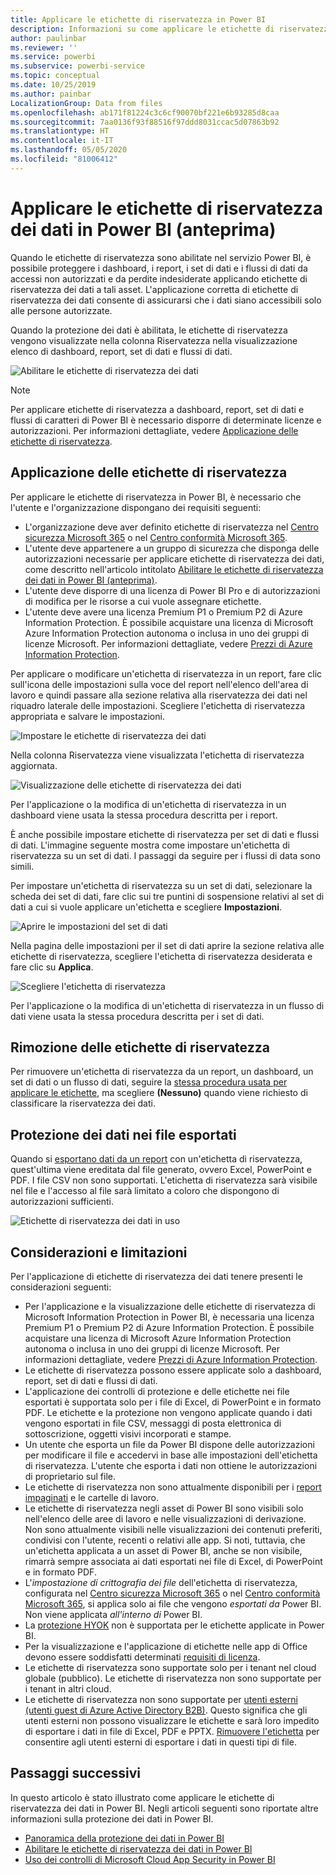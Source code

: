 ```yaml
---
title: Applicare le etichette di riservatezza in Power BI
description: Informazioni su come applicare le etichette di riservatezza dei dati in Power BI
author: paulinbar
ms.reviewer: ''
ms.service: powerbi
ms.subservice: powerbi-service
ms.topic: conceptual
ms.date: 10/25/2019
ms.author: painbar
LocalizationGroup: Data from files
ms.openlocfilehash: ab171f81224c3c6cf90070bf221e6b93285d8caa
ms.sourcegitcommit: 7aa0136f93f88516f97ddd8031ccac5d07863b92
ms.translationtype: HT
ms.contentlocale: it-IT
ms.lasthandoff: 05/05/2020
ms.locfileid: "81006412"
---
```

# <a name="apply-data-sensitivity-labels-in-power-bi-preview"></a>Applicare le etichette di riservatezza dei dati in Power BI (anteprima)

Quando le etichette di riservatezza sono abilitate nel servizio Power BI, è possibile proteggere i dashboard, i report, i set di dati e i flussi di dati da accessi non autorizzati e da perdite indesiderate applicando etichette di riservatezza dei dati a tali asset. L'applicazione corretta di etichette di riservatezza dei dati consente di assicurarsi che i dati siano accessibili solo alle persone autorizzate.

Quando la protezione dei dati è abilitata, le etichette di riservatezza vengono visualizzate nella colonna Riservatezza nella visualizzazione elenco di dashboard, report, set di dati e flussi di dati.

![Abilitare le etichette di riservatezza dei dati](media/service-security-apply-data-sensitivity-labels/apply-data-sensitivity-labels-01.png)

> [!NOTE]
> Per applicare etichette di riservatezza a dashboard, report, set di dati e flussi di caratteri di Power BI è necessario disporre di determinate licenze e autorizzazioni. Per informazioni dettagliate, vedere [Applicazione delle etichette di riservatezza](#applying-sensitivity-labels).

## <a name="applying-sensitivity-labels"></a>Applicazione delle etichette di riservatezza

Per applicare le etichette di riservatezza in Power BI, è necessario che l'utente e l'organizzazione dispongano dei requisiti seguenti:

* L'organizzazione deve aver definito etichette di riservatezza nel [Centro sicurezza Microsoft 365](https://security.microsoft.com/) o nel [Centro conformità Microsoft 365](https://compliance.microsoft.com/).
* L'utente deve appartenere a un gruppo di sicurezza che disponga delle autorizzazioni necessarie per applicare etichette di riservatezza dei dati, come descritto nell'articolo intitolato [Abilitare le etichette di riservatezza dei dati in Power BI (anteprima)](../admin/service-security-enable-data-sensitivity-labels.md#enable-data-sensitivity-labels).
* L'utente deve disporre di una licenza di Power BI Pro e di autorizzazioni di modifica per le risorse a cui vuole assegnare etichette. 
* L'utente deve avere una licenza Premium P1 o Premium P2 di Azure Information Protection. È possibile acquistare una licenza di Microsoft Azure Information Protection autonoma o inclusa in uno dei gruppi di licenze Microsoft. Per informazioni dettagliate, vedere [Prezzi di Azure Information Protection](https://azure.microsoft.com/pricing/details/information-protection/).

Per applicare o modificare un'etichetta di riservatezza in un report, fare clic sull'icona delle impostazioni sulla voce del report nell'elenco dell'area di lavoro e quindi passare alla sezione relativa alla riservatezza dei dati nel riquadro laterale delle impostazioni. Scegliere l'etichetta di riservatezza appropriata e salvare le impostazioni.

![Impostare le etichette di riservatezza dei dati](media/service-security-apply-data-sensitivity-labels/apply-data-sensitivity-labels-02.png)

Nella colonna Riservatezza viene visualizzata l'etichetta di riservatezza aggiornata. 

![Visualizzazione delle etichette di riservatezza dei dati](media/service-security-apply-data-sensitivity-labels/apply-data-sensitivity-labels-03.png)

Per l'applicazione o la modifica di un'etichetta di riservatezza in un dashboard viene usata la stessa procedura descritta per i report. 

È anche possibile impostare etichette di riservatezza per set di dati e flussi di dati. L'immagine seguente mostra come impostare un'etichetta di riservatezza su un set di dati. I passaggi da seguire per i flussi di data sono simili.

Per impostare un'etichetta di riservatezza su un set di dati, selezionare la scheda dei set di dati, fare clic sui tre puntini di sospensione relativi al set di dati a cui si vuole applicare un'etichetta e scegliere **Impostazioni**.

![Aprire le impostazioni del set di dati](media/service-security-apply-data-sensitivity-labels/apply-data-sensitivity-labels-05.png)

Nella pagina delle impostazioni per il set di dati aprire la sezione relativa alle etichette di riservatezza, scegliere l'etichetta di riservatezza desiderata e fare clic su **Applica**.

![Scegliere l'etichetta di riservatezza](media/service-security-apply-data-sensitivity-labels/apply-data-sensitivity-labels-06.png)

Per l'applicazione o la modifica di un'etichetta di riservatezza in un flusso di dati viene usata la stessa procedura descritta per i set di dati.

## <a name="removing-sensitivity-labels"></a>Rimozione delle etichette di riservatezza
Per rimuovere un'etichetta di riservatezza da un report, un dashboard, un set di dati o un flusso di dati, seguire la [stessa procedura usata per applicare le etichette](#applying-sensitivity-labels), ma scegliere **(Nessuno)** quando viene richiesto di classificare la riservatezza dei dati. 

## <a name="data-protection-in-exported-files"></a>Protezione dei dati nei file esportati

Quando si [esportano dati da un report](https://docs.microsoft.com/power-bi/consumer/end-user-export) con un'etichetta di riservatezza, quest'ultima viene ereditata dal file generato, ovvero Excel, PowerPoint e PDF. I file CSV non sono supportati. L'etichetta di riservatezza sarà visibile nel file e l'accesso al file sarà limitato a coloro che dispongono di autorizzazioni sufficienti.

![Etichette di riservatezza dei dati in uso](media/service-security-apply-data-sensitivity-labels/apply-data-sensitivity-labels-04b.png)

## <a name="considerations-and-limitations"></a>Considerazioni e limitazioni

Per l'applicazione di etichette di riservatezza dei dati tenere presenti le considerazioni seguenti:

* Per l'applicazione e la visualizzazione delle etichette di riservatezza di Microsoft Information Protection in Power BI, è necessaria una licenza Premium P1 o Premium P2 di Azure Information Protection. È possibile acquistare una licenza di Microsoft Azure Information Protection autonoma o inclusa in uno dei gruppi di licenze Microsoft. Per informazioni dettagliate, vedere [Prezzi di Azure Information Protection](https://azure.microsoft.com/pricing/details/information-protection/).
* Le etichette di riservatezza possono essere applicate solo a dashboard, report, set di dati e flussi di dati.
* L'applicazione dei controlli di protezione e delle etichette nei file esportati è supportata solo per i file di Excel, di PowerPoint e in formato PDF. Le etichette e la protezione non vengono applicate quando i dati vengono esportati in file CSV, messaggi di posta elettronica di sottoscrizione, oggetti visivi incorporati e stampe.
* Un utente che esporta un file da Power BI dispone delle autorizzazioni per modificare il file e accedervi in base alle impostazioni dell'etichetta di riservatezza. L'utente che esporta i dati non ottiene le autorizzazioni di proprietario sul file. 
* Le etichette di riservatezza non sono attualmente disponibili per i [report impaginati]( https://docs.microsoft.com/power-bi/paginated-reports-report-builder-power-bi) e le cartelle di lavoro. 
* Le etichette di riservatezza negli asset di Power BI sono visibili solo nell'elenco delle aree di lavoro e nelle visualizzazioni di derivazione. Non sono attualmente visibili nelle visualizzazioni dei contenuti preferiti, condivisi con l'utente, recenti o relativi alle app. Si noti, tuttavia, che un'etichetta applicata a un asset di Power BI, anche se non visibile, rimarrà sempre associata ai dati esportati nei file di Excel, di PowerPoint e in formato PDF.
* L'*impostazione di crittografia dei file* dell'etichetta di riservatezza, configurata nel [Centro sicurezza Microsoft 365](https://security.microsoft.com/) o nel [Centro conformità Microsoft 365](https://compliance.microsoft.com/), si applica solo ai file che vengono *esportati da* Power BI. Non viene applicata *all'interno di* Power BI.
* La [protezione HYOK](https://docs.microsoft.com/azure/information-protection/configure-adrms-restrictions) non è supportata per le etichette applicate in Power BI.
* Per la visualizzazione e l'applicazione di etichette nelle app di Office devono essere soddisfatti determinati [requisiti di licenza](https://docs.microsoft.com/microsoft-365/compliance/get-started-with-sensitivity-labels#subscription-and-licensing-requirements-for-sensitivity-labels).
* Le etichette di riservatezza sono supportate solo per i tenant nel cloud globale (pubblico). Le etichette di riservatezza non sono supportate per i tenant in altri cloud.
* Le etichette di riservatezza non sono supportate per [utenti esterni (utenti guest di Azure Active Directory B2B)](../service-admin-azure-ad-b2b.md). Questo significa che gli utenti esterni non possono visualizzare le etichette e sarà loro impedito di esportare i dati in file di Excel, PDF e PPTX. [Rimuovere l'etichetta](#removing-sensitivity-labels) per consentire agli utenti esterni di esportare i dati in questi tipi di file.

## <a name="next-steps"></a>Passaggi successivi

In questo articolo è stato illustrato come applicare le etichette di riservatezza dei dati in Power BI. Negli articoli seguenti sono riportate altre informazioni sulla protezione dei dati in Power BI. 

* [Panoramica della protezione dei dati in Power BI](../admin/service-security-data-protection-overview.md)
* [Abilitare le etichette di riservatezza dei dati in Power BI](../admin/service-security-enable-data-sensitivity-labels.md)
* [Uso dei controlli di Microsoft Cloud App Security in Power BI](../admin/service-security-using-microsoft-cloud-app-security-controls.md)